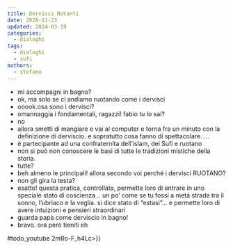 ```yaml
---
title: Dervisci Rotanti
date: 2020-11-23
updated: 2024-03-19
categories:
  - dialoghi
tags:
  - dialoghi
  - sufi
authors:
  - stefano
---
```


- mi accompagni in bagno?
- ok, ma solo se ci andiamo ruotando come i dervisci
- ooook.osa sono i dervisci?
- omannaggia i fondamentali, ragazzi! fabio tu lo sai?
- no
- allora smetti di mangiare e vai al computer e torna fra un minuto con la definizione di derviscio. e sopratutto cosa fanno di spettacolare. 
...
- è partecipante ad una confraternita dell’islam, dei Sufi e ruotano
- non si può non conoscere le basi di tutte le tradizioni mistiche della storia. 
- tutte?
- beh almeno le principali! allora secondo voi perché i dervisci RUOTANO?
- non gli gira la testa?
- esatto! questa pratica, controllata, permette loro di entrare in uno speciale stato di coscienza .. un po’ come se tu fossi a metà strada tra il sonno, l’ubriaco e la veglia. si dice stato di “estasi”... e permette loro di avere intuizioni e pensieri straordinari
- guarda papà come derviscio in bagno!
- bravo. ora però tieniti eh

#todo_youtube 2mRo-F_h4Lc>}}
